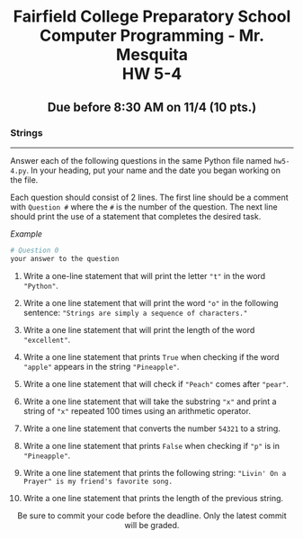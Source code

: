<h1 align="center">
    Fairfield College Preparatory School<br>
    Computer Programming - Mr. Mesquita<br>
    HW 5-4
</h1>

<h2 align="center">Due before 8:30 AM on 11/4 (10 pts.)</h2>

### Strings

---

Answer each of the following questions in the same Python file named `hw5-4.py`. In your heading, put your name and the date you began working on the file.

Each question should consist of 2 lines. The first line should be a comment with `Question #` where the `#` is the number of the question. The next line should print the use of a statement that completes the desired task.

*Example*

``` python
# Question 0
your answer to the question
```

1. Write a one-line statement that will print the letter `"t"` in the word `"Python"`.

2. Write a one line statement that will print the word `"o"` in the following sentence: `"Strings are simply a sequence of characters."`

3. Write a one line statement that will print the length of the word `"excellent"`.

4. Write a one line statement that prints `True` when checking if the word `"apple"` appears in the string `"Pineapple"`.

5. Write a one line statement that will check if `"Peach"` comes after `"pear"`.

6. Write a one line statement that will take the substring `"x"` and print a string of `"x"` repeated 100 times using an arithmetic operator.

7. Write a one line statement that converts the number `54321` to a string.

8. Write a one line statement that prints `False` when checking if `"p"` is in `"Pineapple"`.

9. Write a one line statement that prints the following string: `"Livin' On a Prayer" is my friend's favorite song.`

10. Write a one line statement that prints the length of the previous string. 

<p align="center">Be sure to commit your code before the deadline. Only the latest commit will be graded.</p>
